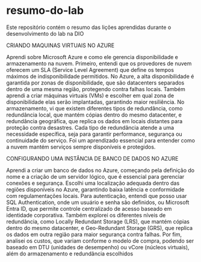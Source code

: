# resumo-do-lab
Este repositório contém o resumo das lições aprendidas durante o desenvolvimento do lab na DIO

CRIANDO MAQUINAS VIRTUAIS NO AZURE

Aprendi sobre Microsoft Azure e como ele gerencia disponibilidade e armazenamento na nuvem. Primeiro, entendi que os provedores de nuvem oferecem um SLA (Service Level Agreement) que define os tempos máximos de indisponibilidade permitidos. No Azure, a alta disponibilidade é garantida por zonas de disponibilidade, que são datacenters separados dentro de uma mesma região, protegendo contra falhas locais. Também aprendi a criar máquinas virtuais (VMs) e escolher em qual zona de disponibilidade elas serão implantadas, garantindo maior resiliência. No armazenamento, vi que existem diferentes tipos de redundância, como redundância local, que mantém cópias dentro do mesmo datacenter, e redundância geográfica, que replica os dados em locais distantes para proteção contra desastres. Cada tipo de redundância atende a uma necessidade específica, seja para garantir performance, segurança ou continuidade do serviço. Foi um aprendizado essencial para entender como a nuvem mantém serviços sempre disponíveis e protegidos.

CONFIGURANDO UMA INSTÂNCIA DE BANCO DE DADOS NO AZURE

Aprendi a criar um banco de dados no Azure, começando pela definição do nome e a criação de um servidor lógico, que é essencial para gerenciar conexões e segurança. Escolhi uma localização adequada dentro das regiões disponíveis no Azure, garantindo baixa latência e conformidade com regulamentações locais. Para autenticação, entendi que posso usar SQL Authentication, onde um usuário e senha são definidos, ou Microsoft Entra ID, que permite controle centralizado de acesso baseado em identidade corporativa. Também explorei os diferentes níveis de redundância, como Locally Redundant Storage (LRS), que mantém cópias dentro do mesmo datacenter, e Geo-Redundant Storage (GRS), que replica os dados em outra região para maior segurança contra falhas. Por fim, analisei os custos, que variam conforme o modelo de compra, podendo ser baseado em DTU (unidades de desempenho) ou vCore (núcleos virtuais), além do armazenamento e redundância escolhidos
